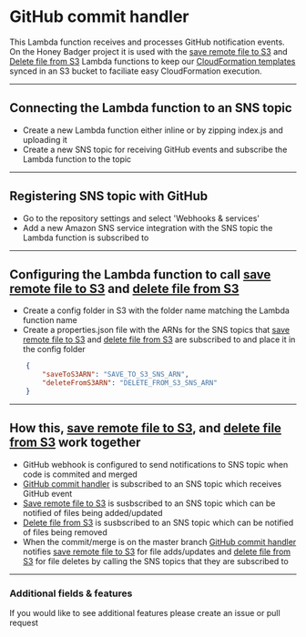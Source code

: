 # GitHub commit handler
This Lambda function receives and processes GitHub notification events.  On the Honey Badger project it is used with the [save remote file to S3](../save-remote-file-to-s3) and [Delete file from S3](../delete-file-from-s3) Lambda functions to keep our [CloudFormation templates](https://github.com/pariveda/honey-badger-cloud-formation) synced in an S3 bucket to faciliate easy CloudFormation execution.

---

## Connecting the Lambda function to an SNS topic
- Create a new Lambda function either inline or by zipping index.js and uploading it
- Create a new SNS topic for receiving GitHub events and subscribe the Lambda function to the topic

---

## Registering SNS topic with GitHub
- Go to the repository settings and select 'Webhooks & services'
- Add a new Amazon SNS service integration with the SNS topic the Lambda function is subscribed to

---

## Configuring the Lambda function to call [save remote file to S3](../save-remote-file-to-s3) and [delete file from S3](../delete-file-from-s3)
- Create a config folder in S3 with the folder name matching the Lambda function name
- Create a properties.json file with the ARNs for the SNS topics that [save remote file to S3](../save-remote-file-to-s3) and [delete file from S3](../delete-file-from-s3) are subscribed to and place it in the config folder
```JSON
    {
        "saveToS3ARN": "SAVE_TO_S3_SNS_ARN",
        "deleteFromS3ARN": "DELETE_FROM_S3_SNS_ARN"
    }
```

---

## How this, [save remote file to S3](../save-remote-file-to-s3), and [delete file from S3](../delete-file-from-s3) work together
- GitHub webhook is configured to send notifications to SNS topic when code is commited and merged
- [GitHub commit handler](../github-commit-handler-hb) is subscribed to an SNS topic which receives GitHub event
- [Save remote file to S3](../save-remote-file-to-s3) is susbscribed to an SNS topic which can be notified of files being added/updated
- [Delete file from S3](../delete-file-from-s3) is susbscribed to an SNS topic which can be notified of files being removed
- When the commit/merge is on the master branch [GitHub commit handler](../github-commit-handler-hb) notifies [save remote file to S3](../save-remote-file-to-s3) for file adds/updates and [delete file from S3](../delete-file-from-s3) for file deletes by calling the SNS topics that they are subscribed to

---

### Additional fields & features
If you would like to see additional features please create an issue or pull request